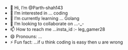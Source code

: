 - 👋 Hi, I’m @Parth-shah143
- 👀 I’m interested in ... coding
- 🌱 I’m currently learning ... Golang
- 💞️ I’m looking to collaborate on ...-_-
- 📫 How to reach me ...insta_id :- leg_gamer28
- 😄 Pronouns: ...
- ⚡ Fun fact: ...if u think coding is easy then u are wrong

<!---
Parth-shah143/Parth-shah143 is a ✨ special ✨ repository because its `README.md` (this file) appears on your GitHub profile.
You can click the Preview link to take a look at your changes.
--->
